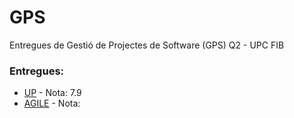 # GPS
Entregues de Gestió de Projectes de Software (GPS) Q2 - UPC FIB

### Entregues:
* [UP](https://github.com/andyfratello/GPS/tree/main/UP) - Nota: 7.9
* [AGILE](https://github.com/andyfratello/GPS/tree/main/AGILE) - Nota:
